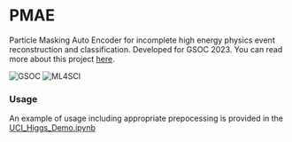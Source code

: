 # PMAE
Particle Masking Auto Encoder for incomplete high energy physics event reconstruction and classification.
Developed for GSOC 2023. You can read more about this project [here](https://medium.com/@eric0reinhardt/gsoc-2023-with-ml4sci-reconstruction-and-classification-of-particle-collisions-with-masked-bab8b38958df).

![GSOC](https://upload.wikimedia.org/wikipedia/commons/thumb/7/7c/Google_Summer_of_Code_sun_logo_2022.svg/330px-Google_Summer_of_Code_sun_logo_2022.svg.png "GSOC") ![ML4SCI](https://ml4sci.org/images/ml4sci_logo_angled.png "ML4SCI")

### Usage

An example of usage including appropriate prepocessing is provided in the [UCI_Higgs_Demo.ipynb](https://colab.research.google.com/github/ML4SCI/PMAE/blob/main/UCI_Higgs_Demo.ipynb)
